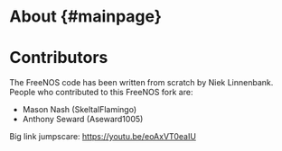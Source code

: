 About {#mainpage}
=====


Contributors
=======

The FreeNOS code has been written from scratch by Niek Linnenbank.
People who contributed to this FreeNOS fork are:

* Mason Nash (SkeltalFlamingo)
* Anthony Seward (Aseward1005)

Big link jumpscare:
https://youtu.be/eoAxVT0eaIU
